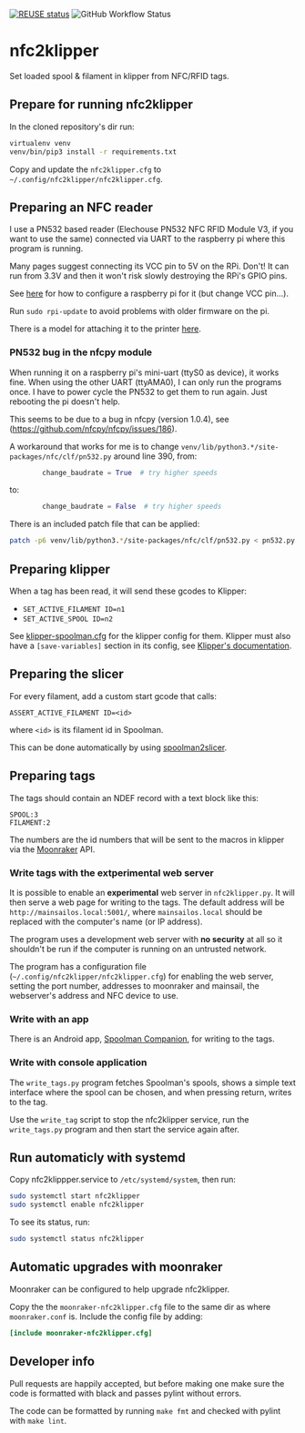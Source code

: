 <!--
SPDX-FileCopyrightText: 2024 Sebastian Andersson <sebastian@bittr.nu>

SPDX-License-Identifier: GPL-3.0-or-later
-->

[![REUSE status](https://api.reuse.software/badge/github.com/bofh69/nfc2klipper)](https://api.reuse.software/info/github.com/bofh69/nfc2klipper)
![GitHub Workflow Status](https://github.com/bofh69/nfc2klipper/actions/workflows/pylint.yml/badge.svg)


# nfc2klipper

Set loaded spool &amp; filament in klipper from NFC/RFID tags.

## Prepare for running nfc2klipper

In the cloned repository's dir run:
```sh
virtualenv venv
venv/bin/pip3 install -r requirements.txt
```

Copy and update the `nfc2klipper.cfg` to `~/.config/nfc2klipper/nfc2klipper.cfg`.

## Preparing an NFC reader

I use a PN532 based reader (Elechouse PN532 NFC RFID Module V3, if you
want to use the same) connected via UART to the raspberry pi where this
program is running.


Many pages suggest connecting its VCC pin to 5V on the RPi. Don't!
It can run from 3.3V and then it won't risk slowly destroying the RPi's
GPIO pins.


See [here](https://learn.adafruit.com/adafruit-nfc-rfid-on-raspberry-pi/pi-serial-port)
for how to configure a raspberry pi for it (but change VCC pin...).

Run `sudo rpi-update` to avoid problems with older firmware on the pi.

There is a model for attaching it to the printer
[here](https://www.printables.com/model/798929-elechouse-pn532-v3-nfc-holder-for-voron-for-spoolm).


### PN532 bug in the nfcpy module

When running it on a raspberry pi's mini-uart (ttyS0 as device), it works fine.
When using the other UART (ttyAMA0), I can only run the programs once.
I have to power cycle the PN532 to get them to run again. Just rebooting
the pi doesn't help.

This seems to be due to a bug in nfcpy (version 1.0.4),
see (https://github.com/nfcpy/nfcpy/issues/186).

A workaround that works for me is to change
`venv/lib/python3.*/site-packages/nfc/clf/pn532.py`
around line 390, from:

```python
        change_baudrate = True  # try higher speeds
```

to:

```python
        change_baudrate = False  # try higher speeds
```

There is an included patch file that can be applied:
```sh
patch -p6 venv/lib/python3.*/site-packages/nfc/clf/pn532.py < pn532.py.patch
```


## Preparing klipper

When a tag has been read, it will send these gcodes to Klipper:

* `SET_ACTIVE_FILAMENT ID=n1`
* `SET_ACTIVE_SPOOL ID=n2`


See [klipper-spoolman.cfg](klipper-spoolman.cfg) for the klipper
config for them. Klipper must also have a `[save-variables]` section
in its config, see
[Klipper's documentation](https://www.klipper3d.org/Config_Reference.html#save_variables).


## Preparing the slicer

For every filament, add a custom start gcode that calls:

`ASSERT_ACTIVE_FILAMENT ID=<id>`

where `<id>` is its filament id in Spoolman.

This can be done automatically by using [spoolman2slicer](https://github.com/bofh69/spoolman2slicer).


## Preparing tags

The tags should contain an NDEF record with a text block like this:
```
SPOOL:3
FILAMENT:2
```

The numbers are the id numbers that will be sent to the macros in
klipper via the [Moonraker](https://github.com/Arksine/moonraker) API.

### Write tags with the **extperimental** web server

It is possible to enable an **experimental** web server in `nfc2klipper.py`.
It will then serve a web page for writing to the tags.
The default address will be `http://mainsailos.local:5001/`,
where `mainsailos.local` should be replaced with the computer's name (or IP address).

The program uses a development web server with **no security** at all so it
shouldn't be run if the computer is running on an untrusted network.

The program has a configuration file (`~/.config/nfc2klipper/nfc2klipper.cfg`) for
enabling the web server, setting the port number, addresses to moonraker
and mainsail, the webserver's address and NFC device to use.


### Write with an app

There is an Android app, [Spoolman Companion](https://github.com/V-aruu/SpoolCompanion), for writing
to the tags.

### Write with console application

The `write_tags.py` program fetches Spoolman's spools, shows a simple
text interface where the spool can be chosen, and when pressing return,
writes to the tag.

Use the `write_tag` script to stop the nfc2klipper service, run the
`write_tags.py` program and then start the service again after.



## Run automaticly with systemd

Copy nfc2klippper.service to `/etc/systemd/system`, then run:

```sh
sudo systemctl start nfc2klipper
sudo systemctl enable nfc2klipper
```

To see its status, run:
```sh
sudo systemctl status nfc2klipper
```

## Automatic upgrades with moonraker

Moonraker can be configured to help upgrade nfc2klipper.

Copy the the `moonraker-nfc2klipper.cfg` file to the same dir as where
`moonraker.conf` is. Include the config file by adding:
```toml
[include moonraker-nfc2klipper.cfg]
```

## Developer info

Pull requests are happily accepted, but before making one make sure
the code is formatted with black and passes pylint without errors.

The code can be formatted by running `make fmt` and checked with pylint
with `make lint`.
